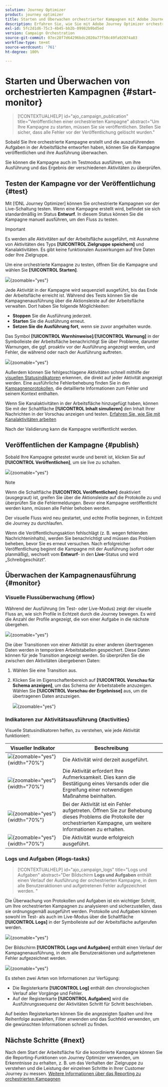 ```yaml
---
solution: Journey Optimizer
product: journey optimizer
title: Starten und Überwachen orchestrierter Kampagnen mit Adobe Journey Optimizer
description: Erfahren Sie, wie Sie mit Adobe Journey Optimizer orchestrierte Kampagnen starten und überwachen.
exl-id: 5fc2d1d6-75c3-4b45-bb2b-09982b9bd5ed
version: Campaign Orchestration
source-git-commit: 07ec28f7d64296bdc2020a77f50c49fa92074a83
workflow-type: tm+mt
source-wordcount: '761'
ht-degree: 100%

---
```



# Starten und Überwachen von orchestrierten Kampagnen {#start-monitor}

>[!CONTEXTUALHELP]
>id="ajo_campaign_publication"
>title="Veröffentlichen einer orchestrierten Kampagne"
>abstract="Um Ihre Kampagne zu starten, müssen Sie sie veröffentlichen. Stellen Sie sicher, dass alle Fehler vor der Veröffentlichung gelöscht wurden."

Sobald Sie Ihre orchestrierte Kampagne erstellt und die auszuführenden Aufgaben in der Arbeitsfläche entworfen haben, können Sie die Kampagne veröffentlichen und ihre Ausführung überwachen.

Sie können die Kampagne auch im Testmodus ausführen, um ihre Ausführung und das Ergebnis der verschiedenen Aktivitäten zu überprüfen.

## Testen der Kampagne vor der Veröffentlichung {#test}

Mit [!DNL Journey Optimizer] können Sie orchestrierte Kampagnen vor der Live-Schaltung testen. Wenn eine Kampagne erstellt wird, befindet sie sich standardmäßig im Status **Entwurf**. In diesem Status können Sie die Kampagne manuell ausführen, um den Fluss zu testen.

>[!IMPORTANT]
>
>Es werden alle Aktivitäten auf der Arbeitsfläche ausgeführt, mit Ausnahme von Aktivitäten des Typs **[!UICONTROL Zielgruppe speichern]** und Kanalaktivitäten. Es gibt keine funktionalen Auswirkungen auf Ihre Daten oder Ihre Zielgruppe.

Um eine orchestrierte Kampagne zu testen, öffnen Sie die Kampagne und wählen Sie **[!UICONTROL Starten]**.

![](assets/campaign-start.png){zoomable="yes"}

Jede Aktivität in der Kampagne wird sequenziell ausgeführt, bis das Ende der Arbeitsfläche erreicht ist. Während des Tests können Sie die Kampagnenausführung über die Aktionsleiste auf der Arbeitsfläche verwalten. Dort haben Sie folgende Möglichkeiten:

* **Stoppen** Sie die Ausführung jederzeit.
* **Starten** Sie die Ausführung erneut.
* **Setzen Sie die Ausführung fort**, wenn sie zuvor angehalten wurde.

Das Symbol **[!UICONTROL Warnhinweise]**/**[!UICONTROL Warnung]** in der Symbolleiste der Arbeitsfläche benachrichtigt Sie über Probleme, darunter Warnungen, die ggf. proaktiv vor der Ausführung angezeigt werden, und Fehler, die während oder nach der Ausführung auftreten.

![](assets/campaign-warning.png){zoomable="yes"}

Außerdem können Sie fehlgeschlagene Aktivitäten schnell mithilfe der [visuellen Statusindikatoren](#activities) erkennen, die direkt auf jeder Aktivität angezeigt werden. Eine ausführliche Fehlerbehebung finden Sie in den [Kampagnenprotokollen](#logs-tasks), die detaillierte Informationen zum Fehler und seinem Kontext enthalten.

Wenn Sie Kanalaktivitäten in der Arbeitsfläche hinzugefügt haben, können Sie mit der Schaltfläche **[!UICONTROL Inhalt simulieren]** den Inhalt Ihrer Nachrichten in der Vorschau anzeigen und testen. [Erfahren Sie, wie Sie mit Kanalaktivitäten arbeiten](activities/channels.md)

Nach der Validierung kann die Kampagne veröffentlicht werden.

## Veröffentlichen der Kampagne {#publish}

Sobald Ihre Kampagne getestet wurde und bereit ist, klicken Sie auf **[!UICONTROL Veröffentlichen]**, um sie live zu schalten.

![](assets/campaign-publish.png){zoomable="yes"}

>[!NOTE]
>
>Wenn die Schaltfläche **[!UICONTROL Veröffentlichen]** deaktiviert (ausgegraut) ist, greifen Sie über die Aktionsleiste auf die Protokolle zu und überprüfen Sie die Fehlermeldungen. Bevor eine Kampagne veröffentlicht werden kann, müssen alle Fehler behoben werden.

Der visuelle Fluss wird neu gestartet, und echte Profile beginnen, in Echtzeit die Journey zu durchlaufen.

Wenn die Veröffentlichungsaktion fehlschlägt (z. B. wegen fehlenden Nachrichteninhalts), werden Sie benachrichtigt und müssen das Problem beheben, bevor Sie es erneut versuchen. Nach erfolgreicher Veröffentlichung beginnt die Kampagne mit der Ausführung (sofort oder planmäßig), wechselt vom **Entwurf**- in den **Live**-Status und wird „Schreibgeschützt“.

## Überwachen der Kampagnenausführung {#monitor}

### Visuelle Flussüberwachung {#flow}

Während der Ausführung (im Test- oder Live-Modus) zeigt der visuelle Fluss an, wie sich Profile in Echtzeit durch die Journey bewegen. Es wird die Anzahl der Profile angezeigt, die von einer Aufgabe in die nächste übergehen.

![](assets/workflow-execution.png){zoomable="yes"}

Die über Transitionen von einer Aktivität zu einer anderen übertragenen Daten werden in temporären Arbeitstabellen gespeichert. Diese Daten können für jede Transition angezeigt werden. So überprüfen Sie die zwischen den Aktivitäten übergebenen Daten:

1. Wählen Sie eine Transition aus.
1. Klicken Sie im Eigenschaftenbereich auf **[!UICONTROL Vorschau für Schema anzeigen]**, um das Schema der Arbeitstabelle anzuzeigen. Wählen Sie **[!UICONTROL Vorschau der Ergebnisse]** aus, um die übertragenen Daten anzuzeigen.

   ![](assets/transition.png){zoomable="yes"}

### Indikatoren zur Aktivitätsausführung {#activities}

Visuelle Statusindikatoren helfen, zu verstehen, wie jede Aktivität funktioniert:

| Visueller Indikator | Beschreibung |
|-----|------------|
| ![](assets/activity-status-pending.png){zoomable="yes"}{width="70%"} | Die Aktivität wird derzeit ausgeführt. |
| ![](assets/activity-status-orange.png){zoomable="yes"}{width="70%"} | Die Aktivität erfordert Ihre Aufmerksamkeit. Dies kann die Bestätigung eines Versands oder die Ergreifung einer notwendigen Maßnahme beinhalten. |
| ![](assets/activity-status-red.png){zoomable="yes"}{width="70%"} | Bei der Aktivität ist ein Fehler aufgetreten. Öffnen Sie zur Behebung dieses Problems die Protokolle der orchestrierten Kampagne, um weitere Informationen zu erhalten. |
| ![](assets/activity-status-green.png){zoomable="yes"}{width="70%"} | Die Aktivität wurde erfolgreich ausgeführt. |

### Logs und Aufgaben {#logs-tasks}

>[!CONTEXTUALHELP]
>id="ajo_campaign_logs"
>title="Logs und Aufgaben"
>abstract="Der Bildschirm **Logs und Aufgaben** enthält einen Verlauf der Ausführung der orchestrierten Kampagne, in dem alle Benutzeraktionen und aufgetretenen Fehler aufgezeichnet werden. "

Die Überwachung von Protokollen und Aufgaben ist ein wichtiger Schritt, um Ihre orchestrierten Kampagnen zu analysieren und sicherzustellen, dass sie ordnungsgemäß ausgeführt werden. Protokolle und Aufgaben können sowohl im Test- als auch im Live-Modus über die Schaltfläche **[!UICONTROL Logs]** in der Symbolleiste auf der Arbeitsfläche aufgerufen werden.

![](assets/logs-button.png){zoomable="yes"}

Der Bildschirm **[!UICONTROL Logs und Aufgaben]** enthält einen Verlauf der Kampagnenausführung, in dem alle Benutzeraktionen und aufgetretenen Fehler aufgezeichnet werden. 

![](assets/workflow-logs.png){zoomable="yes"}

Es stehen zwei Arten von Informationen zur Verfügung:

* Die Registerkarte **[!UICONTROL Log]** enthält den chronologischen Verlauf aller Vorgänge und Fehler. 
* Auf der Registerkarte **[!UICONTROL Aufgaben]** wird die Ausführungssequenz der Aktivitäten Schritt für Schritt beschrieben.

Auf beiden Registerkarten können Sie die angezeigten Spalten und ihre Reihenfolge auswählen, Filter anwenden und das Suchfeld verwenden, um die gewünschten Informationen schnell zu finden.

## Nächste Schritte {#next}

Nach dem Start der Arbeitsfläche für die koordinierte Kampagne können Sie die Reporting-Funktionen von Journey Optimizer verwenden, um Erkenntnisse zu erhalten, z. B. um das Verhalten der Zielgruppe zu verstehen und die Leistung der einzelnen Schritte in Ihrer Customer Journey zu messen. [Weitere Informationen über das Reporting zu orchestrierten Kampagnen](../orchestrated/reporting-campaigns.md)
